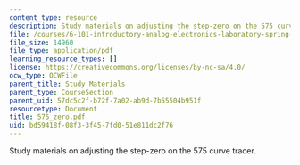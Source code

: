 ```yaml
---
content_type: resource
description: Study materials on adjusting the step-zero on the 575 curve tracer.
file: /courses/6-101-introductory-analog-electronics-laboratory-spring-2007/bd59418f08f33f457fd051e811dc2f76_575_zero.pdf
file_size: 14960
file_type: application/pdf
learning_resource_types: []
license: https://creativecommons.org/licenses/by-nc-sa/4.0/
ocw_type: OCWFile
parent_title: Study Materials
parent_type: CourseSection
parent_uid: 57dc5c2f-b72f-7a02-ab9d-7b55504b951f
resourcetype: Document
title: 575_zero.pdf
uid: bd59418f-08f3-3f45-7fd0-51e811dc2f76
---
```

Study materials on adjusting the step-zero on the 575 curve tracer.